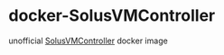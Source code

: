 # docker-SolusVMController

unofficial [SolusVMController](https://github.com/seikan/SolusVMController) docker image
